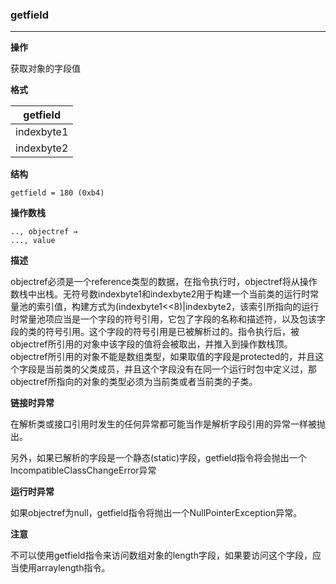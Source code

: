 ### getfield

----

**操作**

获取对象的字段值

**格式**

|getfield|
|--------|
|indexbyte1|
|indexbyte2|

**结构**
```
getfield = 180 (0xb4)
```

**操作数栈**
```
.., objectref →
..., value
```

**描述**

objectref必须是一个reference类型的数据，在指令执行时，objectref将从操作数栈中出栈。无符号数indexbyte1和indexbyte2用于构建一个当前类的运行时常量池的索引值，构建方式为(indexbyte1<<8)|indexbyte2，该索引所指向的运行时常量池项应当是一个字段的符号引用，它包了字段的名称和描述符，以及包该字段的类的符号引用。这个字段的符号引用是已被解析过的。指令执行后，被objectref所引用的对象中该字段的值将会被取出，并推入到操作数栈顶。objectref所引用的对象不能是数组类型，如果取值的字段是protected的，并且这个字段是当前类的父类成员，并且这个字段没有在同一个运行时包中定义过，那objectref所指向的对象的类型必须为当前类或者当前类的子类。

**链接时异常**

在解析类或接口引用时发生的任何异常都可能当作是解析字段引用的异常一样被抛出。

另外，如果已解析的字段是一个静态(static)字段，getfield指令将会抛出一个IncompatibleClassChangeError异常

**运行时异常**

如果objectref为null，getfield指令将抛出一个NullPointerException异常。

**注意**

不可以使用getfield指令来访问数组对象的length字段，如果要访问这个字段，应当使用arraylength指令。
